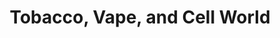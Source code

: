 ---
title: "Tobacco, Vape, and Cell World"
url: /emporia/tobacco-vape-and-cell-world/
shop: tobacco
---